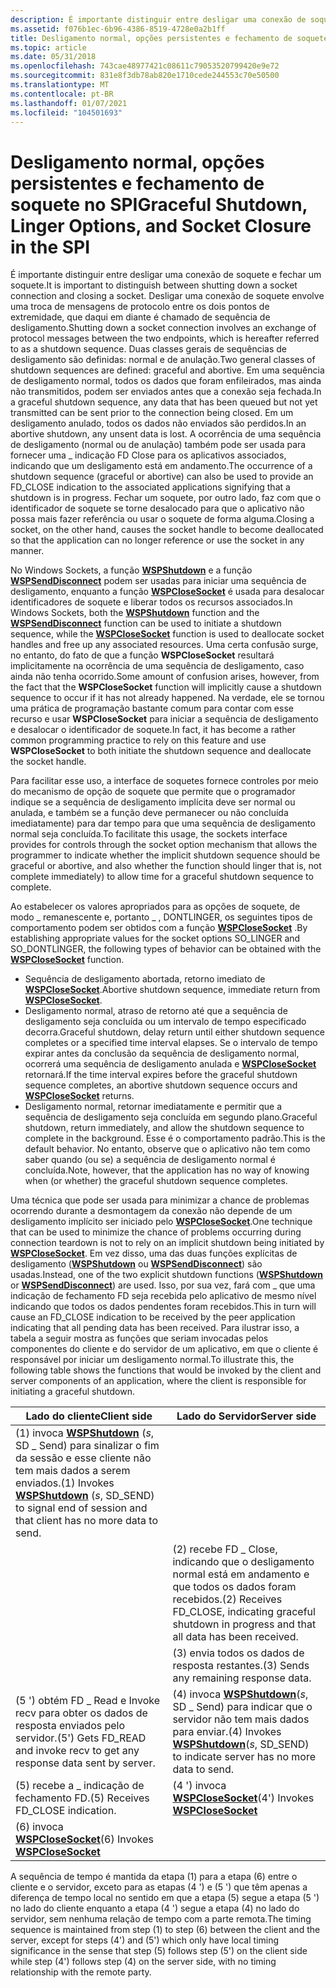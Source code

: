 ```yaml
---
description: É importante distinguir entre desligar uma conexão de soquete e fechar um soquete.
ms.assetid: f076b1ec-6b96-4386-8519-4728e0a2b1ff
title: Desligamento normal, opções persistentes e fechamento de soquete no SPI
ms.topic: article
ms.date: 05/31/2018
ms.openlocfilehash: 743cae48977421c08611c79053520799420e9e72
ms.sourcegitcommit: 831e8f3db78ab820e1710cede244553c70e50500
ms.translationtype: MT
ms.contentlocale: pt-BR
ms.lasthandoff: 01/07/2021
ms.locfileid: "104501693"
---
```

# <a name="graceful-shutdown-linger-options-and-socket-closure-in-the-spi"></a><span data-ttu-id="71da1-103">Desligamento normal, opções persistentes e fechamento de soquete no SPI</span><span class="sxs-lookup"><span data-stu-id="71da1-103">Graceful Shutdown, Linger Options, and Socket Closure in the SPI</span></span>

<span data-ttu-id="71da1-104">É importante distinguir entre desligar uma conexão de soquete e fechar um soquete.</span><span class="sxs-lookup"><span data-stu-id="71da1-104">It is important to distinguish between shutting down a socket connection and closing a socket.</span></span> <span data-ttu-id="71da1-105">Desligar uma conexão de soquete envolve uma troca de mensagens de protocolo entre os dois pontos de extremidade, que daqui em diante é chamado de sequência de desligamento.</span><span class="sxs-lookup"><span data-stu-id="71da1-105">Shutting down a socket connection involves an exchange of protocol messages between the two endpoints, which is hereafter referred to as a shutdown sequence.</span></span> <span data-ttu-id="71da1-106">Duas classes gerais de sequências de desligamento são definidas: normal e de anulação.</span><span class="sxs-lookup"><span data-stu-id="71da1-106">Two general classes of shutdown sequences are defined: graceful and abortive.</span></span> <span data-ttu-id="71da1-107">Em uma sequência de desligamento normal, todos os dados que foram enfileirados, mas ainda não transmitidos, podem ser enviados antes que a conexão seja fechada.</span><span class="sxs-lookup"><span data-stu-id="71da1-107">In a graceful shutdown sequence, any data that has been queued but not yet transmitted can be sent prior to the connection being closed.</span></span> <span data-ttu-id="71da1-108">Em um desligamento anulado, todos os dados não enviados são perdidos.</span><span class="sxs-lookup"><span data-stu-id="71da1-108">In an abortive shutdown, any unsent data is lost.</span></span> <span data-ttu-id="71da1-109">A ocorrência de uma sequência de desligamento (normal ou de anulação) também pode ser usada para fornecer uma \_ indicação FD Close para os aplicativos associados, indicando que um desligamento está em andamento.</span><span class="sxs-lookup"><span data-stu-id="71da1-109">The occurrence of a shutdown sequence (graceful or abortive) can also be used to provide an FD\_CLOSE indication to the associated applications signifying that a shutdown is in progress.</span></span> <span data-ttu-id="71da1-110">Fechar um soquete, por outro lado, faz com que o identificador de soquete se torne desalocado para que o aplicativo não possa mais fazer referência ou usar o soquete de forma alguma.</span><span class="sxs-lookup"><span data-stu-id="71da1-110">Closing a socket, on the other hand, causes the socket handle to become deallocated so that the application can no longer reference or use the socket in any manner.</span></span>

<span data-ttu-id="71da1-111">No Windows Sockets, a função [**WSPShutdown**](/previous-versions/windows/desktop/legacy/ms742294(v=vs.85)) e a função [**WSPSendDisconnect**](/previous-versions/windows/desktop/legacy/ms742290(v=vs.85)) podem ser usadas para iniciar uma sequência de desligamento, enquanto a função [**WSPCloseSocket**](/previous-versions/windows/hardware/network/ff566273(v=vs.85)) é usada para desalocar identificadores de soquete e liberar todos os recursos associados.</span><span class="sxs-lookup"><span data-stu-id="71da1-111">In Windows Sockets, both the [**WSPShutdown**](/previous-versions/windows/desktop/legacy/ms742294(v=vs.85)) function and the [**WSPSendDisconnect**](/previous-versions/windows/desktop/legacy/ms742290(v=vs.85)) function can be used to initiate a shutdown sequence, while the [**WSPCloseSocket**](/previous-versions/windows/hardware/network/ff566273(v=vs.85)) function is used to deallocate socket handles and free up any associated resources.</span></span> <span data-ttu-id="71da1-112">Uma certa confusão surge, no entanto, do fato de que a função **WSPCloseSocket** resultará implicitamente na ocorrência de uma sequência de desligamento, caso ainda não tenha ocorrido.</span><span class="sxs-lookup"><span data-stu-id="71da1-112">Some amount of confusion arises, however, from the fact that the **WSPCloseSocket** function will implicitly cause a shutdown sequence to occur if it has not already happened.</span></span> <span data-ttu-id="71da1-113">Na verdade, ele se tornou uma prática de programação bastante comum para contar com esse recurso e usar **WSPCloseSocket** para iniciar a sequência de desligamento e desalocar o identificador de soquete.</span><span class="sxs-lookup"><span data-stu-id="71da1-113">In fact, it has become a rather common programming practice to rely on this feature and use **WSPCloseSocket** to both initiate the shutdown sequence and deallocate the socket handle.</span></span>

<span data-ttu-id="71da1-114">Para facilitar esse uso, a interface de soquetes fornece controles por meio do mecanismo de opção de soquete que permite que o programador indique se a sequência de desligamento implícita deve ser normal ou anulada, e também se a função deve permanecer ou não concluída imediatamente) para dar tempo para que uma sequência de desligamento normal seja concluída.</span><span class="sxs-lookup"><span data-stu-id="71da1-114">To facilitate this usage, the sockets interface provides for controls through the socket option mechanism that allows the programmer to indicate whether the implicit shutdown sequence should be graceful or abortive, and also whether the function should linger that is, not complete immediately) to allow time for a graceful shutdown sequence to complete.</span></span>

<span data-ttu-id="71da1-115">Ao estabelecer os valores apropriados para as opções de soquete, de modo \_ remanescente e, portanto \_ , DONTLINGER, os seguintes tipos de comportamento podem ser obtidos com a função [**WSPCloseSocket**](/previous-versions/windows/hardware/network/ff566273(v=vs.85)) .</span><span class="sxs-lookup"><span data-stu-id="71da1-115">By establishing appropriate values for the socket options SO\_LINGER and SO\_DONTLINGER, the following types of behavior can be obtained with the [**WSPCloseSocket**](/previous-versions/windows/hardware/network/ff566273(v=vs.85)) function.</span></span>

-   <span data-ttu-id="71da1-116">Sequência de desligamento abortada, retorno imediato de [**WSPCloseSocket**](/previous-versions/windows/hardware/network/ff566273(v=vs.85)).</span><span class="sxs-lookup"><span data-stu-id="71da1-116">Abortive shutdown sequence, immediate return from [**WSPCloseSocket**](/previous-versions/windows/hardware/network/ff566273(v=vs.85)).</span></span>
-   <span data-ttu-id="71da1-117">Desligamento normal, atraso de retorno até que a sequência de desligamento seja concluída ou um intervalo de tempo especificado decorra.</span><span class="sxs-lookup"><span data-stu-id="71da1-117">Graceful shutdown, delay return until either shutdown sequence completes or a specified time interval elapses.</span></span> <span data-ttu-id="71da1-118">Se o intervalo de tempo expirar antes da conclusão da sequência de desligamento normal, ocorrerá uma sequência de desligamento anulada e [**WSPCloseSocket**](/previous-versions/windows/hardware/network/ff566273(v=vs.85)) retornará.</span><span class="sxs-lookup"><span data-stu-id="71da1-118">If the time interval expires before the graceful shutdown sequence completes, an abortive shutdown sequence occurs and [**WSPCloseSocket**](/previous-versions/windows/hardware/network/ff566273(v=vs.85)) returns.</span></span>
-   <span data-ttu-id="71da1-119">Desligamento normal, retornar imediatamente e permitir que a sequência de desligamento seja concluída em segundo plano.</span><span class="sxs-lookup"><span data-stu-id="71da1-119">Graceful shutdown, return immediately, and allow the shutdown sequence to complete in the background.</span></span> <span data-ttu-id="71da1-120">Esse é o comportamento padrão.</span><span class="sxs-lookup"><span data-stu-id="71da1-120">This is the default behavior.</span></span> <span data-ttu-id="71da1-121">No entanto, observe que o aplicativo não tem como saber quando (ou se) a sequência de desligamento normal é concluída.</span><span class="sxs-lookup"><span data-stu-id="71da1-121">Note, however, that the application has no way of knowing when (or whether) the graceful shutdown sequence completes.</span></span>

<span data-ttu-id="71da1-122">Uma técnica que pode ser usada para minimizar a chance de problemas ocorrendo durante a desmontagem da conexão não depende de um desligamento implícito ser iniciado pelo [**WSPCloseSocket**](/previous-versions/windows/hardware/network/ff566273(v=vs.85)).</span><span class="sxs-lookup"><span data-stu-id="71da1-122">One technique that can be used to minimize the chance of problems occurring during connection teardown is not to rely on an implicit shutdown being initiated by [**WSPCloseSocket**](/previous-versions/windows/hardware/network/ff566273(v=vs.85)).</span></span> <span data-ttu-id="71da1-123">Em vez disso, uma das duas funções explícitas de desligamento ([**WSPShutdown**](/previous-versions/windows/desktop/legacy/ms742294(v=vs.85)) ou [**WSPSendDisconnect**](/previous-versions/windows/desktop/legacy/ms742290(v=vs.85))) são usadas.</span><span class="sxs-lookup"><span data-stu-id="71da1-123">Instead, one of the two explicit shutdown functions ([**WSPShutdown**](/previous-versions/windows/desktop/legacy/ms742294(v=vs.85)) or [**WSPSendDisconnect**](/previous-versions/windows/desktop/legacy/ms742290(v=vs.85))) are used.</span></span> <span data-ttu-id="71da1-124">Isso, por sua vez, fará com \_ que uma indicação de fechamento FD seja recebida pelo aplicativo de mesmo nível indicando que todos os dados pendentes foram recebidos.</span><span class="sxs-lookup"><span data-stu-id="71da1-124">This in turn will cause an FD\_CLOSE indication to be received by the peer application indicating that all pending data has been received.</span></span> <span data-ttu-id="71da1-125">Para ilustrar isso, a tabela a seguir mostra as funções que seriam invocadas pelos componentes do cliente e do servidor de um aplicativo, em que o cliente é responsável por iniciar um desligamento normal.</span><span class="sxs-lookup"><span data-stu-id="71da1-125">To illustrate this, the following table shows the functions that would be invoked by the client and server components of an application, where the client is responsible for initiating a graceful shutdown.</span></span>

| <span data-ttu-id="71da1-126">Lado do cliente</span><span class="sxs-lookup"><span data-stu-id="71da1-126">Client side</span></span>                                                                                                                         | <span data-ttu-id="71da1-127">Lado do Servidor</span><span class="sxs-lookup"><span data-stu-id="71da1-127">Server side</span></span>                                                                                                  |
|-------------------------------------------------------------------------------------------------------------------------------------|--------------------------------------------------------------------------------------------------------------|
| <span data-ttu-id="71da1-128">(1) invoca [**WSPShutdown**](/previous-versions/windows/desktop/legacy/ms742294(v=vs.85)) (*s*, SD \_ Send) para sinalizar o fim da sessão e esse cliente não tem mais dados a serem enviados.</span><span class="sxs-lookup"><span data-stu-id="71da1-128">(1) Invokes [**WSPShutdown**](/previous-versions/windows/desktop/legacy/ms742294(v=vs.85)) (*s*, SD\_SEND) to signal end of session and that client has no more data to send.</span></span> |                                                                                                              |
|                                                                                                                                     | <span data-ttu-id="71da1-129">(2) recebe FD \_ Close, indicando que o desligamento normal está em andamento e que todos os dados foram recebidos.</span><span class="sxs-lookup"><span data-stu-id="71da1-129">(2) Receives FD\_CLOSE, indicating graceful shutdown in progress and that all data has been received.</span></span>        |
|                                                                                                                                     | <span data-ttu-id="71da1-130">(3) envia todos os dados de resposta restantes.</span><span class="sxs-lookup"><span data-stu-id="71da1-130">(3) Sends any remaining response data.</span></span>                                                                       |
| <span data-ttu-id="71da1-131">(5 ') obtém FD \_ Read e Invoke recv para obter os dados de resposta enviados pelo servidor.</span><span class="sxs-lookup"><span data-stu-id="71da1-131">(5') Gets FD\_READ and invoke recv to get any response data sent by server.</span></span>                                                         | <span data-ttu-id="71da1-132">(4) invoca [**WSPShutdown**](/previous-versions/windows/desktop/legacy/ms742294(v=vs.85))(*s*, SD \_ Send) para indicar que o servidor não tem mais dados para enviar.</span><span class="sxs-lookup"><span data-stu-id="71da1-132">(4) Invokes [**WSPShutdown**](/previous-versions/windows/desktop/legacy/ms742294(v=vs.85))(*s*, SD\_SEND) to indicate server has no more data to send.</span></span> |
| <span data-ttu-id="71da1-133">(5) recebe a \_ indicação de fechamento FD.</span><span class="sxs-lookup"><span data-stu-id="71da1-133">(5) Receives FD\_CLOSE indication.</span></span>                                                                                                  | <span data-ttu-id="71da1-134">(4 ') invoca [ **WSPCloseSocket**](/previous-versions/windows/hardware/network/ff566273(v=vs.85))</span><span class="sxs-lookup"><span data-stu-id="71da1-134">(4') Invokes [**WSPCloseSocket**](/previous-versions/windows/hardware/network/ff566273(v=vs.85))</span></span>                                                      |
| <span data-ttu-id="71da1-135">(6) invoca [ **WSPCloseSocket**](/previous-versions/windows/hardware/network/ff566273(v=vs.85))</span><span class="sxs-lookup"><span data-stu-id="71da1-135">(6) Invokes [**WSPCloseSocket**](/previous-versions/windows/hardware/network/ff566273(v=vs.85))</span></span>                                                                              |                                                                                                              |



 

<span data-ttu-id="71da1-136">A sequência de tempo é mantida da etapa (1) para a etapa (6) entre o cliente e o servidor, exceto para as etapas (4 ') e (5 ') que têm apenas a diferença de tempo local no sentido em que a etapa (5) segue a etapa (5 ') no lado do cliente enquanto a etapa (4 ') segue a etapa (4) no lado do servidor, sem nenhuma relação de tempo com a parte remota.</span><span class="sxs-lookup"><span data-stu-id="71da1-136">The timing sequence is maintained from step (1) to step (6) between the client and the server, except for steps (4') and (5') which only have local timing significance in the sense that step (5) follows step (5') on the client side while step (4') follows step (4) on the server side, with no timing relationship with the remote party.</span></span>

 

 
